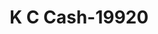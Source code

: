 ---
f_zip-code: 38063
f_state-code: TN
title: K C Cash-19920
f_phone: 731-635-7448
f_city-only: Ripley
f_address: 135 Watkins Street Ripley
f_location-unique-id: '19920'
slug: k-c-cash-19920
updated-on: '2024-05-30T13:46:58.046Z'
created-on: '2024-05-30T13:36:59.803Z'
published-on: '2024-05-30T13:54:32.469Z'
f_city-state: cms/city/ripley-tn.md
f_company: cms/company/k-c-cash.md
f_state: cms/state/tennessee.md
layout: '[payday-loan].html'
tags: payday-loan
---